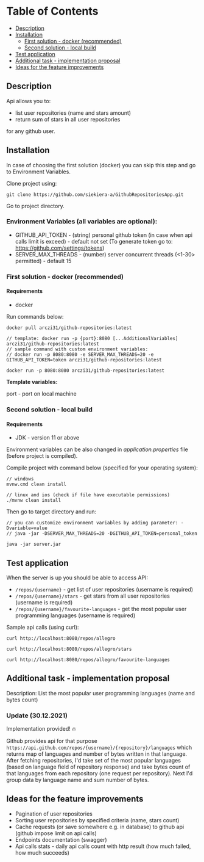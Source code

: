 # Table of Contents

* [Description](#description)
* [Installation](#installation)
  * [First solution - docker (recommended)](#first-solution---docker-recommended)
  * [Second solution - local build](#second-solution---local-build)
* [Test application](#test-application)
* [Additional task - implementation proposal](#additional-task---implementation-proposal) 
* [Ideas for the feature improvements](#ideas-for-the-feature-improvements)

## Description

Api allows you to:
* list user repositories (name and stars amount)
* return sum of stars in all user repositories

for any github user.

## Installation

In case of choosing the first solution (docker) you can skip this step and go to Environment Variables. 

Clone project using:

```git clone https://github.com/siekiera-a/GithubRepositoriesApp.git```

Go to project directory.

### Environment Variables (all variables are optional):
* GITHUB_API_TOKEN - (string) personal github token (in case when api calls limit is exceed) - default not set (To generate token go to: https://github.com/settings/tokens)
* SERVER_MAX_THREADS - (number) server concurrent threads (<1-30> permitted) - default 15

### First solution - docker (recommended)

#### Requirements
* docker

Run commands below: 
```
docker pull arczi31/github-repositories:latest

// template: docker run -p {port}:8080 [...AdditionalVariables] arczi31/github-repositories:latest
// sample command with custom environment variables:
// docker run -p 8080:8080 -e SERVER_MAX_THREADS=20 -e GITHUB_API_TOKEN=token arczi31/github-repositories:latest

docker run -p 8080:8080 arczi31/github-repositories:latest
```
**Template variables:**

port - port on local machine

### Second solution - local build

#### Requirements
* JDK - version 11 or above

Environment variables can be also changed in *application.properties* file (before project is compiled).

Compile project with command below (specified for your operating system):

```
// windows
mvnw.cmd clean install

// linux and ios (check if file have executable permissions)
./mvnw clean install 
```

Then go to target directory and run:
```
// you can customize environment variables by adding parameter: -Dvariable=value
// java -jar -DSERVER_MAX_THREADS=20 -DGITHUB_API_TOKEN=personal_token

java -jar server.jar
```

## Test application

When the server is up you should be able to access API:

* ```/repos/{username}``` - get list of user repositories (username is required)
* ```/repos/{username}/stars``` - get stars from all user repositories (username is required)
* ```/repos/{username}/favourite-languages``` - get the most popular user programming languages (username is required)

Sample api calls (using curl):

```
curl http://localhost:8080/repos/allegro

curl http://localhost:8080/repos/allegro/stars

curl http://localhost:8080/repos/allegro/favourite-languages
```

## Additional task - implementation proposal

Description: List the most popular user programming languages (name and bytes count)

### Update (30.12.2021)

Implementation provided! :fire:

Github provides api for that purpose ```https://api.github.com/repos/{username}/{repository}/languages``` which returns map of languages and number of bytes written in that language.
After fetching repositories, I'd take set of the most popular languages (based on language field of repository response) 
and take bytes count of that languages from each repository (one request per repository).
Next I'd group data by language name and sum number of bytes.


## Ideas for the feature improvements
* Pagination of user repositories
* Sorting user repositories by specified criteria (name, stars count)
* Cache requests (or save somewhere e.g. in database) to github api (github impose limit on api calls)
* Endpoints documentation (swagger)
* Api calls stats - daily api calls count with http result (how much failed, how much succeeds)